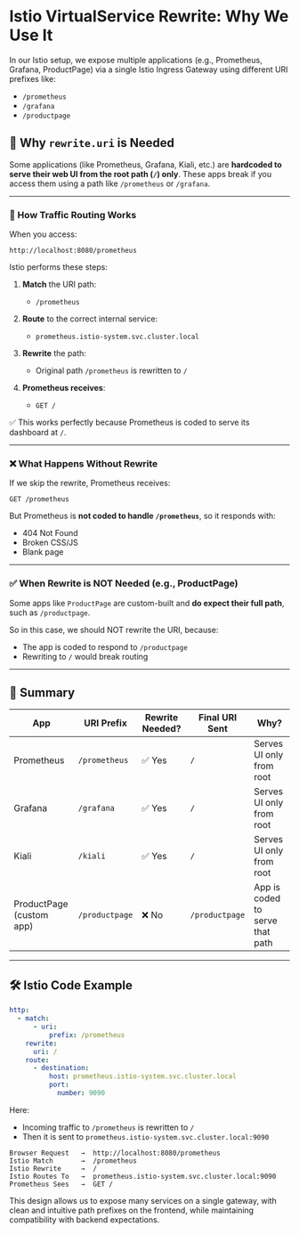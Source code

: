 # Istio VirtualService Rewrite: Why We Use It

In our Istio setup, we expose multiple applications (e.g., Prometheus, Grafana, ProductPage) via a single Istio Ingress Gateway using different URI prefixes like:

- `/prometheus`
- `/grafana`
- `/productpage`

## 🧠 Why `rewrite.uri` is Needed

Some applications (like Prometheus, Grafana, Kiali, etc.) are **hardcoded to serve their web UI from the root path (`/`) only**. These apps break if you access them using a path like `/prometheus` or `/grafana`.

---

### 🔁 How Traffic Routing Works

When you access:
```
http://localhost:8080/prometheus
```

Istio performs these steps:

1. **Match** the URI path:
   - `/prometheus`

2. **Route** to the correct internal service:
   - `prometheus.istio-system.svc.cluster.local`

3. **Rewrite** the path:
   - Original path `/prometheus` is rewritten to `/`

4. **Prometheus receives**:
   - `GET /`

✅ This works perfectly because Prometheus is coded to serve its dashboard at `/`.

---

### ❌ What Happens Without Rewrite

If we skip the rewrite, Prometheus receives:
```
GET /prometheus
```

But Prometheus is **not coded to handle `/prometheus`**, so it responds with:

- 404 Not Found
- Broken CSS/JS
- Blank page

---

### ✅ When Rewrite is NOT Needed (e.g., ProductPage)

Some apps like `ProductPage` are custom-built and **do expect their full path**, such as `/productpage`.

So in this case, we should NOT rewrite the URI, because:

- The app is coded to respond to `/productpage`
- Rewriting to `/` would break routing

---

## 🧪 Summary

| App                      | URI Prefix     | Rewrite Needed? | Final URI Sent | Why?                                |
|---------------------------|----------------|------------------|----------------|-------------------------------------|
| Prometheus                | `/prometheus`  | ✅ Yes           | `/`            | Serves UI only from root            |
| Grafana                   | `/grafana`     | ✅ Yes           | `/`            | Serves UI only from root            |
| Kiali                     | `/kiali`       | ✅ Yes           | `/`            | Serves UI only from root            |
| ProductPage (custom app)  | `/productpage` | ❌ No            | `/productpage` | App is coded to serve that path     |

---

## 🛠️ Istio Code Example

```yaml
http:
  - match:
      - uri:
          prefix: /prometheus
    rewrite:
      uri: /
    route:
      - destination:
          host: prometheus.istio-system.svc.cluster.local
          port:
            number: 9090
```

Here:
- Incoming traffic to `/prometheus` is rewritten to `/`
- Then it is sent to `prometheus.istio-system.svc.cluster.local:9090`

```
Browser Request   →  http://localhost:8080/prometheus
Istio Match       →  /prometheus
Istio Rewrite     →  /
Istio Routes To   →  prometheus.istio-system.svc.cluster.local:9090
Prometheus Sees   →  GET /
```

This design allows us to expose many services on a single gateway, with clean and intuitive path prefixes on the frontend, while maintaining compatibility with backend expectations.